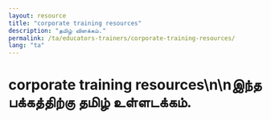 ```yaml
---
layout: resource
title: "corporate training resources"
description: "தமிழ் விளக்கம்."
permalink: /ta/educators-trainers/corporate-training-resources/
lang: "ta"
---
```


# corporate training resources\n\nஇந்த பக்கத்திற்கு தமிழ் உள்ளடக்கம்.
